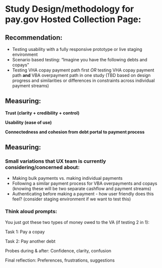 
# Study Design/methodology for pay.gov Hosted Collection Page: 


## Recommendation: 

- Testing usability with a fully responsive prototype or live staging environment 
- Scenario based testing: “Imagine you have the following debts and copays”
- Testing VHA copay payment path first _OR_ testing VHA copay payment path **and** VBA overpayment path in one study (TBD based on design progress and similarities or differences in constraints across individual payment streams)

## Measuring: 

**Trust (clarity + credibility + control)**

**Usability (ease of use)**

**Connectedness and cohesion from debt portal to payment process**

## Measuring: 

### Small variations that UX team is currently considering/concerned about: 

- Making bulk payments vs. making individual payments
- Following a similar payment process for VBA overpayments and copays (knowing these will be two separate cashflow and payment streams)
- Authenticating before making a payment - how user friendly does this feel? (consider staging environment if we want to test this)



### Think aloud prompts: 

You just got these two types of money owed to the VA (if testing 2 in 1): 


Task 1: Pay a copay

Task 2: Pay another debt

Probes during & after: Confidence, clarity, confusion

Final reflection: Preferences, frustrations, suggestions
